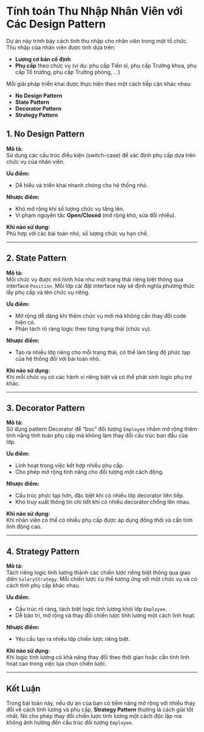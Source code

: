 # Tính toán Thu Nhập Nhân Viên với Các Design Pattern

Dự án này trình bày cách tính thu nhập cho nhân viên trong một tổ chức. Thu nhập của nhân viên được tính dựa trên:
- **Lương cơ bản cố định**
- **Phụ cấp** theo chức vụ (ví dụ: phụ cấp Tiến sĩ, phụ cấp Trưởng khoa, phụ cấp Tổ trưởng, phụ cấp Trưởng phòng, ...)

Mỗi giải pháp triển khai được thực hiện theo một cách tiếp cận khác nhau:
- **No Design Pattern**
- **State Pattern**
- **Decorator Pattern**
- **Strategy Pattern**

## 1. No Design Pattern

**Mô tả:**  
Sử dụng các cấu trúc điều kiện (switch-case) để xác định phụ cấp dựa trên chức vụ của nhân viên.

**Ưu điểm:**  
- Dễ hiểu và triển khai nhanh chóng cho hệ thống nhỏ.

**Nhược điểm:**  
- Khó mở rộng khi số lượng chức vụ tăng lên.
- Vi phạm nguyên tắc **Open/Closed** (mở rộng khó, sửa đổi nhiều).

**Khi nào sử dụng:**  
Phù hợp với các bài toán nhỏ, số lượng chức vụ hạn chế.

---

## 2. State Pattern

**Mô tả:**  
Mỗi chức vụ được mô hình hóa như một trạng thái riêng biệt thông qua interface `Position`. Mỗi lớp cài đặt interface này sẽ định nghĩa phương thức lấy phụ cấp và tên chức vụ riêng.

**Ưu điểm:**  
- Mở rộng dễ dàng khi thêm chức vụ mới mà không cần thay đổi code hiện có.
- Phân tách rõ ràng logic theo từng trạng thái (chức vụ).

**Nhược điểm:**  
- Tạo ra nhiều lớp riêng cho mỗi trạng thái, có thể làm tăng độ phức tạp của hệ thống đối với bài toán nhỏ.

**Khi nào sử dụng:**  
Khi mỗi chức vụ có các hành vi riêng biệt và có thể phát sinh logic phụ trợ khác.

---

## 3. Decorator Pattern

**Mô tả:**  
Sử dụng pattern Decorator để “bọc” đối tượng `Employee` nhằm mở rộng thêm tính năng tính toán phụ cấp mà không làm thay đổi cấu trúc ban đầu của lớp.

**Ưu điểm:**  
- Linh hoạt trong việc kết hợp nhiều phụ cấp.
- Cho phép mở rộng tính năng cho đối tượng một cách động.

**Nhược điểm:**  
- Cấu trúc phức tạp hơn, đặc biệt khi có nhiều lớp decorator liên tiếp.
- Khó truy xuất thông tin chi tiết khi có nhiều decorator chồng lên nhau.

**Khi nào sử dụng:**  
Khi nhân viên có thể có nhiều phụ cấp được áp dụng đồng thời và cần tính linh động cao.

---

## 4. Strategy Pattern

**Mô tả:**  
Tách riêng logic tính lương thành các chiến lược riêng biệt thông qua giao diện `SalaryStrategy`. Mỗi chiến lược cụ thể tương ứng với một chức vụ và có cách tính phụ cấp khác nhau.

**Ưu điểm:**  
- Cấu trúc rõ ràng, tách biệt logic tính lương khỏi lớp `Employee`.
- Dễ bảo trì, mở rộng và thay đổi chiến lược tính lương một cách linh hoạt.

**Nhược điểm:**  
- Yêu cầu tạo ra nhiều lớp chiến lược riêng biệt.

**Khi nào sử dụng:**  
Khi logic tính lương có khả năng thay đổi theo thời gian hoặc cần tính linh hoạt cao trong việc lựa chọn chiến lược.

---

## Kết Luận

Trong bài toán này, nếu dự án của bạn có tiềm năng mở rộng với nhiều thay đổi về cách tính lương và phụ cấp, **Strategy Pattern** thường là cách giải tốt nhất. Nó cho phép thay đổi chiến lược tính lương một cách độc lập mà không ảnh hưởng đến cấu trúc đối tượng `Employee`.
